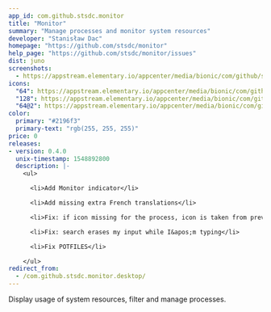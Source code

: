 ```yaml
---
app_id: com.github.stsdc.monitor
title: "Monitor"
summary: "Manage processes and monitor system resources"
developer: "Stanisław Dac"
homepage: "https://github.com/stsdc/monitor"
help_page: "https://github.com/stsdc/monitor/issues"
dist: juno
screenshots:
  - https://appstream.elementary.io/appcenter/media/bionic/com/github/stsdc.monitor/F6A807ED0B7FF27B77CA33DC6DDD8654/screenshots/image-1_orig.png
icons:
  "64": https://appstream.elementary.io/appcenter/media/bionic/com/github/stsdc.monitor/F6A807ED0B7FF27B77CA33DC6DDD8654/icons/64x64/com.github.stsdc.monitor_com.github.stsdc.monitor.png
  "128": https://appstream.elementary.io/appcenter/media/bionic/com/github/stsdc.monitor/F6A807ED0B7FF27B77CA33DC6DDD8654/icons/128x128/com.github.stsdc.monitor_com.github.stsdc.monitor.png
  "64@2": https://appstream.elementary.io/appcenter/media/bionic/com/github/stsdc.monitor/F6A807ED0B7FF27B77CA33DC6DDD8654/icons/64x64@2/com.github.stsdc.monitor_com.github.stsdc.monitor.png
color:
  primary: "#2196f3"
  primary-text: "rgb(255, 255, 255)"
price: 0
releases:
- version: 0.4.0
  unix-timestamp: 1548892800
  description: |-
    <ul>

      <li>Add Monitor indicator</li>

      <li>Add missing extra French translations</li>

      <li>Fix: if icon missing for the process, icon is taken from previous process</li>

      <li>Fix: search erases my input while I&apos;m typing</li>

      <li>Fix POTFILES</li>

    </ul>
redirect_from:
  - /com.github.stsdc.monitor.desktop/
---
```


<p>Display usage of system resources, filter and manage processes.</p>